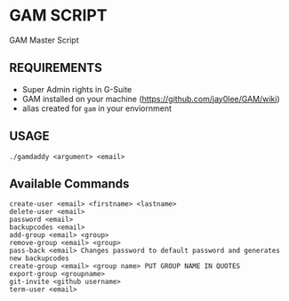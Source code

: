 # GAM SCRIPT

GAM Master Script

## REQUIREMENTS

- Super Admin rights in G-Suite
- GAM installed on your machine (https://github.com/jay0lee/GAM/wiki)
- alias created for `gam` in your enviornment 

## USAGE 

```shell
./gamdaddy <argument> <email>
```

## Available Commands

		
```
create-user <email> <firstname> <lastname>
delete-user <email>
password <email>
backupcodes <email>
add-group <email> <group>
remove-group <email> <group>
pass-back <email> Changes password to default password and generates new backupcodes
create-group <email> <group name> PUT GROUP NAME IN QUOTES
export-group <groupname>
git-invite <github username>
term-user <email>
```
